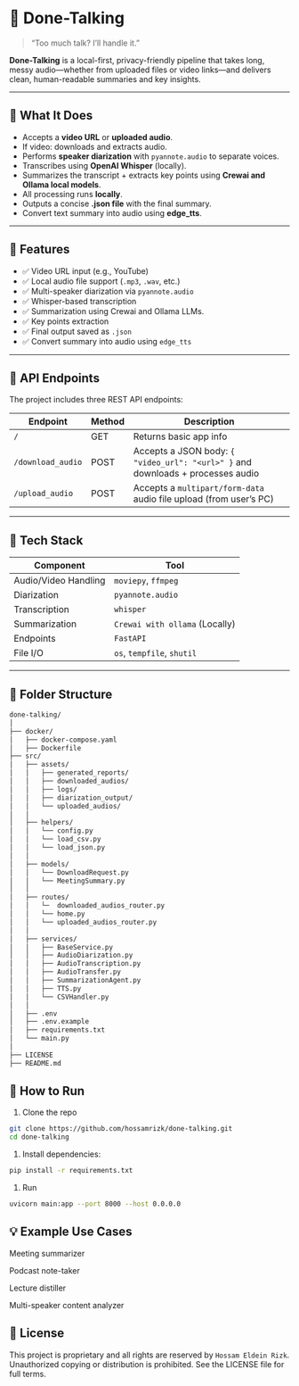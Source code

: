 # 🎤 Done-Talking

> “Too much talk? I’ll handle it.”

**Done-Talking** is a local-first, privacy-friendly pipeline that takes long, messy audio—whether from uploaded files or video links—and delivers clean, human-readable summaries and key insights.

---

## 🧠 What It Does

- Accepts a **video URL** or **uploaded audio**.
- If video: downloads and extracts audio.
- Performs **speaker diarization** with `pyannote.audio` to separate voices.
- Transcribes using **OpenAI Whisper** (locally).
- Summarizes the transcript + extracts key points using **Crewai and Ollama local models**.
- All processing runs **locally**.
- Outputs a concise **.json file** with the final summary.
- Convert text summary into audio using **edge_tts**.

---

## 🚀 Features

- ✅ Video URL input (e.g., YouTube)
- ✅ Local audio file support (`.mp3`, `.wav`, etc.)
- ✅ Multi-speaker diarization via `pyannote.audio`
- ✅ Whisper-based transcription
- ✅ Summarization using Crewai and Ollama LLMs.
- ✅ Key points extraction
- ✅ Final output saved as `.json`
- ✅ Convert summary into audio using `edge_tts`

---

## 🔗 API Endpoints

The project includes three REST API endpoints:

| Endpoint          | Method | Description |
|-------------------|--------|-------------|
| `/`               | GET    | Returns basic app info |
| `/download_audio` | POST   | Accepts a JSON body: `{ "video_url": "<url>" }` and downloads + processes audio |
| `/upload_audio`   | POST   | Accepts a `multipart/form-data` audio file upload (from user’s PC) |

---

## 🔧 Tech Stack

| Component           | Tool                     |
|--------------------|--------------------------|
| Audio/Video Handling | `moviepy`, `ffmpeg`     |
| Diarization         | `pyannote.audio`         |
| Transcription       | `whisper`                |
| Summarization       | `Crewai with ollama` (Locally) |
| Endpoints           | `FastAPI`                  |
| File I/O            | `os`, `tempfile`, `shutil`|

---

## 📁 Folder Structure

```bash
done-talking/
│
├── docker/
│   ├── docker-compose.yaml
│   ├── Dockerfile
├── src/
│   ├── assets/
│   │   ├── generated_reports/
│   │   ├── downloaded_audios/
│   │   ├── logs/
│   │   ├── diarization_output/            
│   │   └── uploaded_audios/
│   │
│   ├── helpers/
│   │   └── config.py
│   │   └── load_csv.py
│   │   └── load_json.py
│   │
│   ├── models/
│   │   └── DownloadRequest.py
│   │   └── MeetingSummary.py
│   │
│   ├── routes/
│   │   └─  downloaded_audios_router.py
│   │   └── home.py
│   │   └── uploaded_audios_router.py
│   │
│   ├── services/
│   │   ├── BaseService.py
│   │   ├── AudioDiarization.py
│   │   ├── AudioTranscription.py
│   │   ├── AudioTransfer.py
│   │   ├── SummarizationAgent.py
│   │   ├── TTS.py
│   │   └── CSVHandler.py
│   │
│   ├── .env
│   ├── .env.example
│   ├── requirements.txt
│   └── main.py
│
├── LICENSE
├── README.md
```

## 🧪 How to Run

1. Clone the repo

```bash
git clone https://github.com/hossamrizk/done-talking.git
cd done-talking
```

1. Install dependencies:

```bash
pip install -r requirements.txt
```

1. Run

```bash
uvicorn main:app --port 8000 --host 0.0.0.0
```

## 💡 Example Use Cases

Meeting summarizer

Podcast note-taker

Lecture distiller

Multi-speaker content analyzer

## 📜 License

This project is proprietary and all rights are reserved by `Hossam Eldein Rizk`. Unauthorized copying or distribution is prohibited. See the LICENSE file for full terms.


